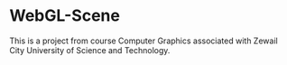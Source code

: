 # WebGL-Scene

This is a project from course Computer Graphics associated with Zewail City University of Science and Technology.
